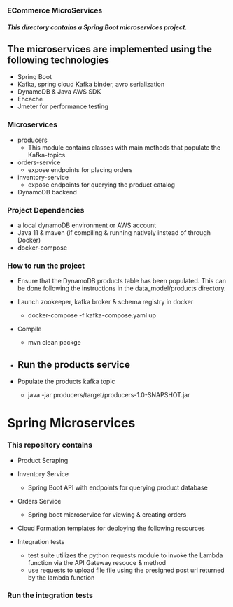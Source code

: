 ### ECommerce MicroServices ###

##### This directory contains a Spring Boot microservices project. #####
## The microservices are implemented using the following technologies ##
* Spring Boot
* Kafka, spring cloud Kafka binder, avro serialization
* DynamoDB & Java AWS SDK
* Ehcache
* Jmeter for performance testing 

### Microservices ###

* producers 
   - This module contains classes with main methods that populate the Kafka-topics.
* orders-service
    - expose endpoints for placing orders
* inventory-service
    - expose endpoints for querying the product catalog
* DynamoDB backend


### Project Dependencies ###
* a local dynamoDB environment or AWS account
* Java 11 & maven (if compiling & running natively instead of through Docker)
* docker-compose

### How to run the project ###
* Ensure that the DynamoDB products table has been populated.  This can be done following the instructions in the data_model/products directory. 
* Launch zookeeper, kafka broker & schema registry in docker
    * docker-compose -f kafka-compose.yaml up 
* Compile 
    * mvn clean packge
* Run the products service
    - 

* Populate the products kafka topic
    * java -jar producers/target/producers-1.0-SNAPSHOT.jar



# Spring Microservices #

### This repository contains ###
* Product Scraping

* Inventory Service
    * Spring Boot API with endpoints for querying product database

* Orders Service
    * Spring boot microservice for viewing & creating orders

* Cloud Formation templates for deploying the following resources



* Integration tests
    - test suite utilizes the python requests module to invoke the Lambda function via the API Gateway resouce & method
    - use requests to upload file file using the presigned post url returned by the lambda function 



### Run the integration tests ###



